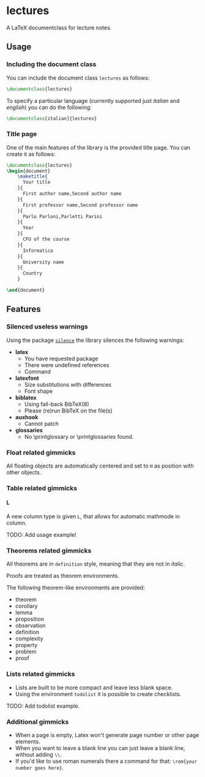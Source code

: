 # lectures
A LaTeX documentclass for lecture notes.

## Usage
### Including the document class
You can include the document class `lectures` as follows:

```latex
\documentclass{lectures}
```

To specify a particular language (currently supported just *italian* and *english*) you can do the following:

```latex
\documentclass[italian]{lectures}
```

### Title page
One of the main features of the library is the provided title page. You can create it as follows:
```latex
\documentclass{lectures}
\begin{document}
    \maketitle{
      Your title
    }{
      First author name,Second author name
    }{
      First professor name,Second professor name
    }{
      Parlo Parloni,Parletti Parini
    }{
      Year
    }{
      CFU of the course
    }{
      Informatica
    }{
      University name
    }{
      Country
    }

\end{document}
```

## Features

### Silenced useless warnings
Using the package [`silence`](https://ctan.org/pkg/silence?lang=en) the library silences the following warnings:

- **latex**
    -  You have requested package
    -  There were undefined references
    -  Command
- **latexfont**
    -  Size substitutions with differences
    -  Font shape
- **biblatex** 
    -  Using fall-back BibTeX(8)
    -  Please (re)run BibTeX on the file(s)
-  **auxhook**
    - Cannot patch  
- **glossaries** 
    - No \printglossary or \printglossaries found.

### Float related gimmicks
All floating objects are automatically centered and set to `H` as position with other objects.

### Table related gimmicks
#### L
A new column type is given `L`, that allows for automatic mathmode in column.

TODO: Add usage example!

### Theorems related gimmicks
All theorems are in `definition` style, meaning that they are not in *italic*.

Proofs are treated as theorem environments.

The following theorem-like environments are provided: 
- theorem
- corollary
- lemma
- proposition
- observation
- definition
- complexity
- property
- problem
- proof

### Lists related gimmicks
- Lists are built to be more compact and leave less blank space.
- Using the environment `todolist` it is possible to create checklists.

TODO: Add todolist example.

### Additional gimmicks
- When a page is empty, Latex won't generate page number or other page elements.
- When you want to leave a blank line you can just leave a blank line, without adding `\\`.
- If you'd like to use roman numerals there a command for that: `\rom{your number goes here}`.